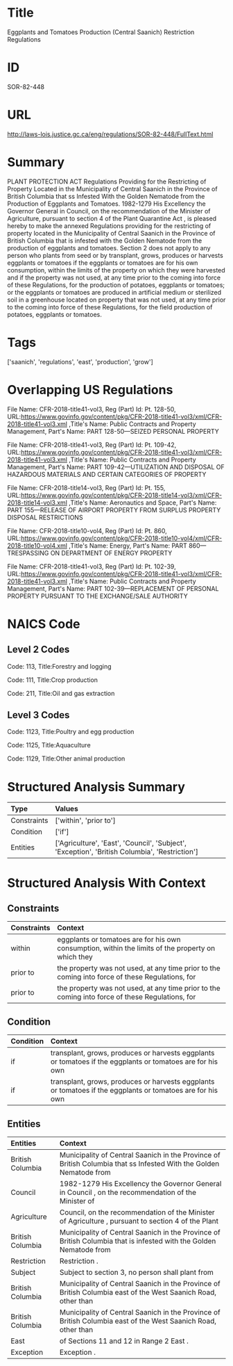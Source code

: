 # Title
Eggplants and Tomatoes Production (Central Saanich) Restriction Regulations


# ID
SOR-82-448

# URL
http://laws-lois.justice.gc.ca/eng/regulations/SOR-82-448/FullText.html


# Summary
PLANT PROTECTION ACT Regulations Providing for the Restricting of Property Located in the Municipality of Central Saanich in the Province of British Columbia that ss Infested With the Golden Nematode from the Production of Eggplants and Tomatoes.
1982-1279 His Excellency the Governor General in Council, on the recommendation of the Minister of Agriculture, pursuant to section 4 of the  Plant Quarantine Act , is pleased hereby to make the annexed  Regulations providing for the restricting of property located in the Municipality of Central Saanich in the Province of British Columbia that is infested with the Golden Nematode from the production of eggplants and tomatoes.
Section 2 does not apply to any person who plants from seed or by transplant, grows, produces or harvests eggplants or tomatoes if the eggplants or tomatoes are for his own consumption, within the limits of the property on which they were harvested and if the property was not used, at any time prior to the coming into force of these Regulations, for the production of potatoes, eggplants or tomatoes; or the eggplants or tomatoes are produced in artificial medium or sterilized soil in a greenhouse located on property that was not used, at any time prior to the coming into force of these Regulations, for the field production of potatoes, eggplants or tomatoes.


# Tags
['saanich', 'regulations', 'east', 'production', 'grow']


# Overlapping US Regulations
File Name: CFR-2018-title41-vol3, Reg (Part) Id: Pt. 128-50, URL:https://www.govinfo.gov/content/pkg/CFR-2018-title41-vol3/xml/CFR-2018-title41-vol3.xml
,Title's Name: Public Contracts and Property Management, Part's Name: PART 128-50—SEIZED PERSONAL PROPERTY

File Name: CFR-2018-title41-vol3, Reg (Part) Id: Pt. 109-42, URL:https://www.govinfo.gov/content/pkg/CFR-2018-title41-vol3/xml/CFR-2018-title41-vol3.xml
,Title's Name: Public Contracts and Property Management, Part's Name: PART 109-42—UTILIZATION AND DISPOSAL OF HAZARDOUS MATERIALS AND CERTAIN CATEGORIES OF PROPERTY

File Name: CFR-2018-title14-vol3, Reg (Part) Id: Pt. 155, URL:https://www.govinfo.gov/content/pkg/CFR-2018-title14-vol3/xml/CFR-2018-title14-vol3.xml
,Title's Name: Aeronautics and Space, Part's Name: PART 155—RELEASE OF AIRPORT PROPERTY FROM SURPLUS PROPERTY DISPOSAL RESTRICTIONS

File Name: CFR-2018-title10-vol4, Reg (Part) Id: Pt. 860, URL:https://www.govinfo.gov/content/pkg/CFR-2018-title10-vol4/xml/CFR-2018-title10-vol4.xml
,Title's Name: Energy, Part's Name: PART 860—TRESPASSING ON DEPARTMENT OF ENERGY PROPERTY

File Name: CFR-2018-title41-vol3, Reg (Part) Id: Pt. 102-39, URL:https://www.govinfo.gov/content/pkg/CFR-2018-title41-vol3/xml/CFR-2018-title41-vol3.xml
,Title's Name: Public Contracts and Property Management, Part's Name: PART 102-39—REPLACEMENT OF PERSONAL PROPERTY PURSUANT TO THE EXCHANGE/SALE AUTHORITY




# NAICS Code
## Level 2 Codes
Code: 113, Title:Forestry and logging

Code: 111, Title:Crop production

Code: 211, Title:Oil and gas extraction




## Level 3 Codes
Code: 1123, Title:Poultry and egg production

Code: 1125, Title:Aquaculture

Code: 1129, Title:Other animal production







# Structured Analysis Summary
| Type        | Values                                                                                        |
|:------------|:----------------------------------------------------------------------------------------------|
| Constraints | ['within', 'prior to']                                                                        |
| Condition   | ['if']                                                                                        |
| Entities    | ['Agriculture', 'East', 'Council', 'Subject', 'Exception', 'British Columbia', 'Restriction'] |


# Structured Analysis With Context
 


## Constraints
| Constraints   | Context                                                                                            |
|:--------------|:---------------------------------------------------------------------------------------------------|
| within        | eggplants or tomatoes are for his own consumption, within the limits of the property on which they |
| prior to      | the property was not used, at any time prior to the coming into force of these Regulations, for    |
| prior to      | the property was not used, at any time prior to the coming into force of these Regulations, for    |


## Condition
| Condition   | Context                                                                                                    |
|:------------|:-----------------------------------------------------------------------------------------------------------|
| if          | transplant, grows, produces or harvests eggplants or tomatoes if the eggplants or tomatoes are for his own |
| if          | transplant, grows, produces or harvests eggplants or tomatoes if the eggplants or tomatoes are for his own |


## Entities
| Entities         | Context                                                                                                            |
|:-----------------|:-------------------------------------------------------------------------------------------------------------------|
| British Columbia | Municipality of Central Saanich in the Province of British Columbia that ss Infested With the Golden Nematode from |
| Council          | 1982-1279 His Excellency the Governor General in  Council , on the recommendation of the Minister of               |
| Agriculture      | Council, on the recommendation of the Minister of Agriculture , pursuant to section 4 of the Plant                 |
| British Columbia | Municipality of Central Saanich in the Province of British Columbia that is infested with the Golden Nematode from |
| Restriction      | Restriction .                                                                                                      |
| Subject          | Subject to section 3, no person shall plant from                                                                   |
| British Columbia | Municipality of Central Saanich in the Province of British Columbia east of the West Saanich Road, other than      |
| British Columbia | Municipality of Central Saanich in the Province of British Columbia east of the West Saanich Road, other than      |
| East             | of Sections 11 and 12 in Range 2 East .                                                                            |
| Exception        | Exception .                                                                                                        |


